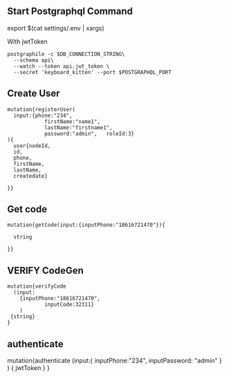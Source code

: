 ## Start Postgraphql Command

export $(cat settings/.env | xargs)

With jwtToken
```
postgraphile -c $DB_CONNECTION_STRING\
  --schema api\
  --watch --token api.jwt_token \
  --secret 'keyboard_kitten' --port $POSTGRAPHQL_PORT

```


## Create User

```
mutation{registerUser(
  input:{phone:"234",
    		firstName:"name1",
    		lastName:"firstname1",
  			password:"admin",	roleId:3}
){
  user{nodeId,
  id,
  phone,
  firstName,
  lastName,
  createdate}

}}
```

## Get code


```
mutation{getCode(input:{inputPhone:"18616721470"}){

  string

}}
```

## VERIFY CodeGen


```
mutation{verifyCode
  (input:
  	{inputPhone:"18616721470",
			inputCode:32311}
	)
 {string}
}

```

## authenticate

mutation{authenticate
  (input:{
    inputPhone:"234",
    inputPassword: "admin"
  }
  )
  {
    jwtToken
  }
}

